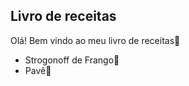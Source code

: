 ## Livro de receitas



Olá!  Bem vindo ao meu livro de receitas:book:



- Strogonoff de Frango:chicken:
- Pavê:cake:
